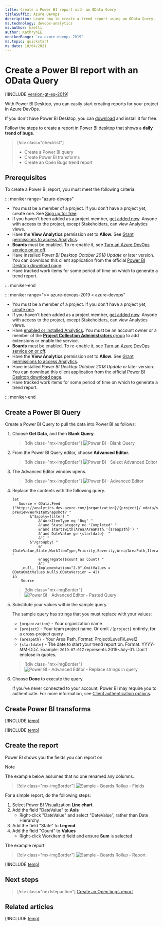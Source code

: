 ```yaml
---
title: Create a Power BI report with an OData Query
titleSuffix: Azure DevOps
description: Learn how to create a trend report using an OData Query.
ms.technology: devops-analytics
ms.author: kaelli
author: KathrynEE
monikerRange: '>= azure-devops-2019'
ms.topic: quickstart
ms date: 10/04/2021
---
```


# Create a Power BI report with an OData Query

[!INCLUDE [version-gt-eq-2019](../../includes/version-gt-eq-2019.md)]

With Power BI Desktop, you can easily start creating reports for your project in Azure DevOps. 

If you don't have Power BI Desktop, you can [download](/power-bi/desktop-what-is-desktop) and install it for free.
 
Follow the steps to create a report in Power BI desktop that shows a **daily trend of bugs**.

> [!div class="checklist"] 
> * Create a Power BI query
> * Create Power BI transforms
> * Create an Open Bugs trend report

<a id="prerequisites">  </a>

## Prerequisites  

To create a Power BI report, you must meet the following criteria:  

::: moniker range="azure-devops"

- You must be a member of a project. If you don't have a project yet, create one. See [Sign up for free](../../user-guide/sign-up-invite-teammates.md). 
- If you haven't been added as a project member, [get added now](../../organizations/accounts/add-organization-users.md). Anyone with access to the project, except Stakeholders, can view Analytics views.
- Have the **View Analytics** permission set to **Allow**. See [Grant permissions  to access Analytics](./analytics-security.md).
- **Boards** must be enabled. To re-enable it, see [Turn an Azure DevOps service on or off](../../organizations/settings/set-services.md). 
- Have installed *Power BI Desktop* *October 2018 Update* or later version. You can download this client application from the official [Power BI Desktop download page](/power-bi/desktop-what-is-desktop).
- Have tracked work items for some period of time on which to generate a trend report. 

::: moniker-end

::: moniker range=">= azure-devops-2019 < azure-devops"

- You must be a member of a project. If you don't have a project yet, [create one](../../organizations/projects/create-project.md). 
- If you haven't been added as a project member, [get added now](../../organizations/security/add-users-team-project.md). Anyone with access to the project, except Stakeholders, can view Analytics views.
- Have [enabled or installed Analytics](../dashboards/analytics-extension.md). You must be an account owner or a member of the [**Project Collection Administrators** group](../../organizations/security/change-organization-collection-level-permissions.md) to add extensions or enable the service.
- **Boards** must be enabled. To re-enable it, see [Turn an Azure DevOps service on or off](../../organizations/settings/set-services.md).
- Have the **View Analytics** permission set to **Allow**. See [Grant permissions  to access Analytics](./analytics-security.md).
- Have installed *Power BI Desktop* *October 2018 Update* or later version. You can download this client application from the official [Power BI Desktop download page](/power-bi/desktop-what-is-desktop).
- Have tracked work items for some period of time on which to generate a trend report. 

::: moniker-end


## Create a Power BI Query
    
Create a Power BI Query to pull the data into Power BI as follows:

1. Choose **Get Data**, and then **Blank Query**.

    > [!div class="mx-imgBorder"] 
    > ![Power BI - Blank Query](media/BlankQuery.png)

2. From the Power BI Query editor, choose **Advanced Editor**.

    > [!div class="mx-imgBorder"] 
    > ![Power BI - Select Advanced Editor](media/AdvancedEditor.png)

3. The Advanced Editor window opens.

    > [!div class="mx-imgBorder"] 
    > ![Power BI - Advanced Editor](media/odatapowerbi-advancededitor.png)

4. Replace the contents with the following query.
 
    ```
    let
       Source = OData.Feed ("https://analytics.dev.azure.com/{organization}/{project}/_odata/v3.0-preview/WorkItemSnapshot? "
            &"$apply=filter( "
                &"WorkItemType eq 'Bug' "
                &"and StateCategory ne 'Completed' "
                &"and startswith(Area/AreaPath,'{areapath}') "
                &"and DateValue ge {startdate}  "
                &") "
            &"/groupby( "
                &"(DateValue,State,WorkItemType,Priority,Severity,Area/AreaPath,Iteration/IterationPath,AreaSK), "
                &"aggregate($count as Count) "
                &") "
        ,null, [Implementation="2.0",OmitValues = ODataOmitValues.Nulls,ODataVersion = 4]) 
    in
        Source
    ```

    > [!div class="mx-imgBorder"] 
    > ![Power BI - Advanced Editor - Pasted Query](media/odatapowerbi-advancededitor-pasted.png)

5. Substitute your values within the sample query.

    The sample query has strings that you must replace with your values:

    * `{organization}` - Your organization name 
    * `{project}` - Your team project name. Or omit `/{project}` entirely, for a cross-project query
    * `{areapath}` - Your Area Path. Format: Project\Level1\Level2
    * `{startdate}` - The date to start your trend report on. Format: YYYY-MM-DDZ. Example: `2019-07-01Z` represents 2019-July-01. Don't enclose in quotes.

    > [!div class="mx-imgBorder"] 
    > ![Power BI - Advanced Editor - Replace strings in query](media/odatapowerbi-advancededitor-replaced.png)

6. Choose **Done** to execute the query.

    If you've never connected to your account, Power BI may require you to authenticate. For more information, see [Client authentication options](client-authentication-options.md).

## Create Power BI transforms

[!INCLUDE [temp](includes/sample-expandcolumns.md)]

[!INCLUDE [temp](includes/sample-finish-query.md)]


## Create the report

Power BI shows you the fields you can report on. 

> [!NOTE]   
> The example below assumes that no one renamed any columns. 

> [!div class="mx-imgBorder"] 
> ![Sample - Boards Rollup - Fields](media/odatapowerbi-bugtrend-fields.png)

For a simple report, do the following steps:

1. Select Power BI Visualization **Line chart**. 
1. Add the field "DateValue" to **Axis**
    - Right-click "DateValue" and select "DateValue", rather than Date Hierarchy
1. Add the field "State" to **Legend**
1. Add the field "Count" to **Values**
    - Right-click WorkItemId field and ensure **Sum** is selected

The example report:

> [!div class="mx-imgBorder"] 
> ![Sample - Boards Rollup - Report](media/odatapowerbi-bugtrend-report.png)

[!INCLUDE [temp](includes/sample-multipleteams.md)]

<a id="q-a">  </a>

## Next steps

> [!div class="nextstepaction"]
> [Create an Open bugs report](sample-boards-openbugs.md)


## Related articles

[!INCLUDE [temp](includes/sample-relatedarticles.md)]